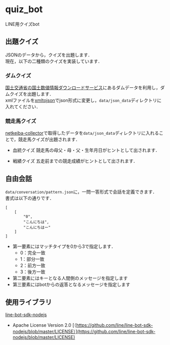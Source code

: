 # quiz_bot
LINE用クイズbot

## 出題クイズ
JSONのデータから，クイズを出題します．  
現在，以下の二種類のクイズを実装しています．

### ダムクイズ
[国土交通省の国土数値情報ダウンロードサービス](http://nlftp.mlit.go.jp/ksj/index.html)にあるダムデータを利用し，ダムクイズを出題します．  
xmlファイルを[xmltojson](https://github.com/watal1/xmltojson)でjson形式に変更し，`data/json_data`ディレクトリに入れてください．

### 競走馬クイズ
[netkeiba-collector](https://github.com/watal1/netkeiba_pedigree)で取得したデータを`data/json_data`ディレクトリに入れることで，競走馬クイズが出題されます．

- 血統クイズ
    競走馬の母父・母・父・生年月日がヒントとして出されます．

- 戦績クイズ
    五走前までの競走成績がヒントとして出されます．

## 自由会話
`data/conversation/pattern.json`に，一問一答形式で会話を定義できます．  
書式は以下の通りです．
```
[
    [
        "0", 
        "こんにちは",
        "こんにちはー"
    ]
]
```
- 第一要素にはマッチタイプを0から3で指定します．
    - 0：完全一致 
    - 1：部分一致
    - 2：前方一致
    - 3：後方一致
- 第二要素にはキーとなる人間側のメッセージを指定します
- 第三要素にはbotからの返答となるメッセージを指定します

## 使用ライブラリ
[line-bot-sdk-nodejs](https://github.com/line/line-bot-sdk-nodejs)  
- Apache License Version 2.0 [（https://github.com/line/line-bot-sdk-nodejs/blob/master/LICENSE）](https://github.com/line/line-bot-sdk-nodejs/blob/master/LICENSE)
